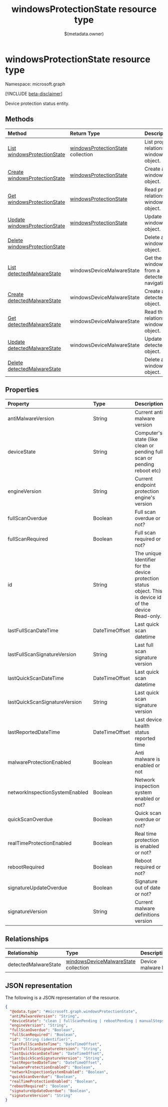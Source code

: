 ﻿---
title: "windowsProtectionState resource type"
description: "Device protection status entity."
localization_priority: Normal
author: "$(metadata.owner)"
ms.prod: "microsoft-identity-platform"
doc_type: "resourcePageType"
---

# windowsProtectionState resource type

Namespace: microsoft.graph

[!INCLUDE [beta-disclaimer](../../includes/beta-disclaimer.md)]

Device protection status entity.

## Methods

| Method                                                                                             | Return Type                                                           | Description                                                                        |
| :------------------------------------------------------------------------------------------------- | :-------------------------------------------------------------------- | :--------------------------------------------------------------------------------- |
| [List windowsProtectionState](../api/intune-windowsprotectionstate-list.md)                        | [windowsProtectionState](intune-windowsProtectionState.md) collection | List properties and relationships of a windowsProtectionState object.              |
| [Create windowsProtectionState](../api/intune-windowsprotectionstate-create.md)                    | [windowsProtectionState](intune-windowsProtectionState.md)            | Create a new windowsProtectionState object.                                        |
| [Get windowsProtectionState](../api/intune-windowsprotectionstate-get.md)                          | [windowsProtectionState](intune-windowsProtectionState.md)            | Read properties and relationships of a windowsProtectionState object.              |
| [Update windowsProtectionState](../api/intune-windowsprotectionstate-update.md)                    | [windowsProtectionState](intune-windowsProtectionState.md)            | Update the properties of a windowsProtectionState object.                          |
| [Delete windowsProtectionState](../api/intune-windowsprotectionstate-delete.md)                    |                                                                       | Delete a windowsProtectionState object.                                            |
| [List detectedMalwareState](../api/intune-windowsprotectionstate-list-detectedmalwarestate.md)     | windowsDeviceMalwareState                                             | Get the windowsDeviceMalwareState from a detectedMalwareState navigation property. |
| [Create detectedMalwareState](../api/intune-windowsprotectionstate-post-detectedmalwarestate.md)   | windowsDeviceMalwareState                                             | Create a new detectedMalwareState object.                                          |
| [Get detectedMalwareState](../api/intune-windowsprotectionstate-get-detectedmalwarestate.md)       | windowsDeviceMalwareState                                             | Read the properties and relationships of a windowsDeviceMalwareState object.       |
| [Update detectedMalwareState](../api/intune-windowsprotectionstate-update-detectedmalwarestate.md) | windowsDeviceMalwareState                                             | Update the properties of a detectedMalwareState object.                            |
| [Delete detectedMalwareState](../api/intune-windowsprotectionstate-delete-detectedmalwarestate.md) |                                                                       | Delete a windowsDeviceMalwareState object.                                         |

## Properties

| Property                       | Type           | Description                                                                                               |
| :----------------------------- | :------------- | :-------------------------------------------------------------------------------------------------------- |
| antiMalwareVersion             | String         | Current anti malware version                                                                              |
| deviceState                    | String         | Computer's state (like clean or pending full scan or pending reboot etc)                                  |
| engineVersion                  | String         | Current endpoint protection engine's version                                                              |
| fullScanOverdue                | Boolean        | Full scan overdue or not?                                                                                 |
| fullScanRequired               | Boolean        | Full scan required or not?                                                                                |
| id                             | String         | The unique Identifier for the device protection status object. This is device id of the device Read-only. |
| lastFullScanDateTime           | DateTimeOffset | Last quick scan datetime                                                                                  |
| lastFullScanSignatureVersion   | String         | Last full scan signature version                                                                          |
| lastQuickScanDateTime          | DateTimeOffset | Last quick scan datetime                                                                                  |
| lastQuickScanSignatureVersion  | String         | Last quick scan signature version                                                                         |
| lastReportedDateTime           | DateTimeOffset | Last device health status reported time                                                                   |
| malwareProtectionEnabled       | Boolean        | Anti malware is enabled or not                                                                            |
| networkInspectionSystemEnabled | Boolean        | Network inspection system enabled or not?                                                                 |
| quickScanOverdue               | Boolean        | Quick scan overdue or not?                                                                                |
| realTimeProtectionEnabled      | Boolean        | Real time protection is enabled or not?                                                                   |
| rebootRequired                 | Boolean        | Reboot required or not?                                                                                   |
| signatureUpdateOverdue         | Boolean        | Signature out of date or not?                                                                             |
| signatureVersion               | String         | Current malware definitions version                                                                       |

## Relationships

| Relationship         | Type                                                                              | Description         |
| :------------------- | :-------------------------------------------------------------------------------- | :------------------ |
| detectedMalwareState | [windowsDeviceMalwareState](../resources/windowsdevicemalwarestate.md) collection | Device malware list |

## JSON representation

The following is a JSON representation of the resource.

<!-- {
  "blockType": "resource",
  "keyProperty": "id",
  "@odata.type": "microsoft.graph.windowsProtectionState",
  "baseType": "microsoft.graph.entity",
  "openType": False
}
-->

```json
{
  "@odata.type": "#microsoft.graph.windowsProtectionState",
  "antiMalwareVersion": "String",
  "deviceState": "clean | fullScanPending | rebootPending | manualStepsPending | offlineScanPending | critical",
  "engineVersion": "String",
  "fullScanOverdue": "Boolean",
  "fullScanRequired": "Boolean",
  "id": "String (identifier)",
  "lastFullScanDateTime": "DateTimeOffset",
  "lastFullScanSignatureVersion": "String",
  "lastQuickScanDateTime": "DateTimeOffset",
  "lastQuickScanSignatureVersion": "String",
  "lastReportedDateTime": "DateTimeOffset",
  "malwareProtectionEnabled": "Boolean",
  "networkInspectionSystemEnabled": "Boolean",
  "quickScanOverdue": "Boolean",
  "realTimeProtectionEnabled": "Boolean",
  "rebootRequired": "Boolean",
  "signatureUpdateOverdue": "Boolean",
  "signatureVersion": "String"
}
```